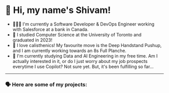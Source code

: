 # 👋 Hi, my name's Shivam!
- 👨🏻‍💻 I'm currently a Software Developer & DevOps Engineer working with Salesforce at a bank in Canada. 
- 🏫 I studied Computer Science at the University of Toronto and graduated in 2023!
- 🤸 I love calisthenics! My favourite move is the Deep Handstand Pushup, and I am currently working towards an 8s Full Planche.
- 🤖 I'm currently studying Data and AI Engineering in my free time. Am I actually interested in it, or do I just worry about my job prospects everytime I use Copilot? Not sure yet. But, it's been fulfilling so far...

---

### 🗣️ Here are some of my projects:  

